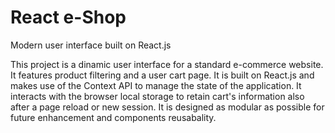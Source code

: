 # React e-Shop

Modern user interface built on React.js

This project is a dinamic user interface for a standard e-commerce website. It features product filtering and a user cart page.
It is built on React.js and makes use of the Context API to manage the state of the application. It interacts with the browser local storage to retain cart's information also after a page reload or new session. It is designed as modular as possible for future enhancement and components reusabality.